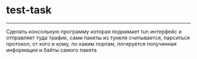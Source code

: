# test-task

---

Сделать консольную программу которая поднимает tun интерфейс и отправляет туда трафик, сами пакеты из тунеля считывается, парситься протокол, от кого и кому, по каким портам, логируется полученная информация и байты самого пакета
